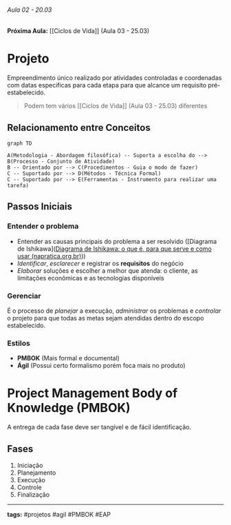 ###### Aula 02 - 20.03
**Próxima Aula:** [[Ciclos de Vida]] (Aula 03 - 25.03)
# Projeto
Empreendimento único realizado por atividades controladas e coordenadas com datas especificas para cada etapa para que alcance um requisito pré-estabelecido. 

> Podem tem vários [[Ciclos de Vida]] (Aula 03 - 25.03) diferentes

## Relacionamento entre Conceitos
```mermaid
graph TD

A(Metodologia - Abordagem filosófica) -- Suporta a escolha do --> B(Processo - Conjunto de Atividade)
B -- Orientado por --> C(Procedimentos - Guia o modo de fazer)
C -- Suportado por --> D(Métodos - Técnica Formal)
C -- Suportado por --> E(Ferramentas - Instrumento para realizar uma tarefa)
```
## Passos Iniciais
### Entender o problema
- Entender as causas principais do problema a ser resolvido ([Diagrama de Ishikawa]([Diagrama de Ishikawa: o que é, para que serve e como usar (napratica.org.br)](https://www.napratica.org.br/diagrama-de-ishikawa/)))
- *Identificar*, *esclarecer* e registrar os **requisitos** do negócio
- *Elaborar* soluções e escolher a melhor que atenda: o cliente, as limitações econômicas e as tecnologias disponíveis

### Gerenciar
É o processo de *planejar* a execução, *administrar* os problemas e *controlar* o projeto para que todas as metas sejam atendidas dentro do escopo estabelecido.

### Estilos
- **PMBOK** (Mais formal e documental)
- **Ágil** (Possui certo formalismo porém foca mais no produto)

# Project Management Body of Knowledge (PMBOK)
A entrega de cada fase deve ser tangível e de fácil identificação.

## Fases
1. Iniciação
2. Planejamento
3. Execução
4. Controle
5. Finalização

---
**tags:** #projetos #agil #PMBOK #EAP